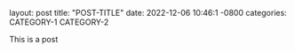 layout: post
title: "POST-TITLE"
date: 2022-12-06 10:46:1 -0800
categories: CATEGORY-1 CATEGORY-2

This is a post
